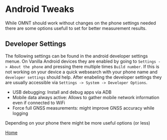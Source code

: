 # Android Tweaks

While OMNT should work without changes on the phone settings needed there are some options usefull to set for better measurement results.

## Developer Settings
The following settings can be found in the android developer settings menue. On Vanilla Android devices they are enabled by going to ```Settings -> About the phone``` and pressing there multiple times ```Build number```. If this is not working on your device a quick websearch with your phone name and ```developer settings``` should help. After enabeling the developer settings they are usually accessible via ```Settings -> System -> Developer Options```.
* USB debugging: Install and debug apps via ADB
* Mobile data always active: Allows to gather mobile network information even if connected to WiFi
* Force full GNSS measurements: might improve GNSS accuracy while logging

Depending on your phone there might be more useful options (or less)

[Home](OpenMobileNetworkToolkit.md)
